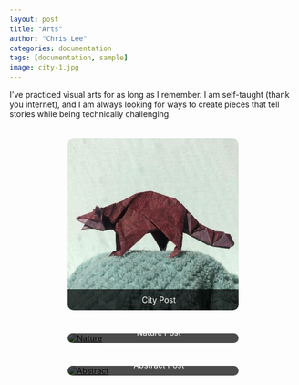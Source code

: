 ```yaml
---
layout: post
title: "Arts"
author: "Chris Lee"
categories: documentation
tags: [documentation, sample]
image: city-1.jpg
---
```


I've practiced visual arts for as long as I remember. I am self-taught (thank you internet), and I am always looking for ways to create pieces that tell stories while being technically challenging.

<style>
.container {
  display: flex;
  flex-wrap: wrap;
  justify-content: space-around;
}

.image-card {
  position: relative;
  width: 300px;
  margin: 20px;
  overflow: hidden;
  border-radius: 10px;
  transition: transform 0.3s ease;
}

.image-card img {
  width: 100%;
  display: block;
  transition: transform 0.3s ease;
}

.image-card:hover {
  transform: scale(1.05);
}

.image-card:hover img {
  transform: scale(1.1);
}

.overlay {
  position: absolute;
  bottom: 0;
  background: rgba(0, 0, 0, 0.7);
  color: #fff;
  width: 100%;
  text-align: center;
  padding: 10px;
  transition: 0.3s ease;
}

.image-card:hover .overlay {
  bottom: 0;
}
</style>

<div class="container">
  <div class="image-card">
    <a href="/facts">
      <img src="/assets/img/raccoon.jpg" alt="City">
      <div class="overlay">City Post</div>
    </a>
  </div>
  <div class="image-card">
    <a href="/path/to/post2">
      <img src="/assets/img/nature-1.jpg" alt="Nature">
      <div class="overlay">Nature Post</div>
    </a>
  </div>
  <div class="image-card">
    <a href="/path/to/post3">
      <img src="/assets/img/abstract-1.jpg" alt="Abstract">
      <div class="overlay">Abstract Post</div>
    </a>
  </div>
</div>
